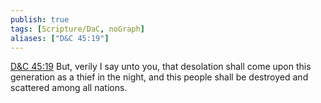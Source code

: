 ```yaml
---
publish: true
tags: [Scripture/DaC, noGraph]
aliases: ["D&C 45:19"]
---
```

[D&C 45:19](https://churchofjesuschrist.org/study/scriptures/dc-testament/dc/45?lang=eng&id=p19#p19) But, verily I say unto you, that desolation shall come upon this generation as a thief in the night, and this people shall be destroyed and scattered among all nations.
